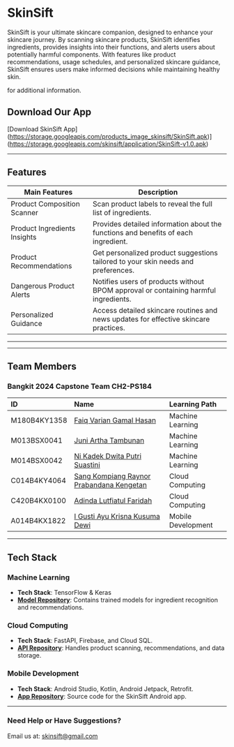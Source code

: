 # SkinSift
<!--  ![App Preview](https://storage.googleapis.com/products_image_skinsift/App%20Preview.png) -->

SkinSift is your ultimate skincare companion, designed to enhance your skincare journey. By scanning skincare products, SkinSift identifies ingredients, provides insights into their functions, and alerts users about potentially harmful components. With features like product recommendations, usage schedules, and personalized skincare guidance, SkinSift ensures users make informed decisions while maintaining healthy skin.

<!--  To explore more about SkinSift, visit our [SkinSift Landing Page] <!--  (https://landing-page-skinsift.example.com) --> for additional information.

## Download Our App
[Download SkinSift App] (https://storage.googleapis.com/products_image_skinsift/SkinSift.apk)](https://storage.googleapis.com/skinsift/application/SkinSift-v1.0.apk)

---

## Features

| Main Features                | Description                                                                                 |
|------------------------------|---------------------------------------------------------------------------------------------|
| Product Composition Scanner  | Scan product labels to reveal the full list of ingredients.                                |
| Product Ingredients Insights | Provides detailed information about the functions and benefits of each ingredient.         |
| Product Recommendations      | Get personalized product suggestions tailored to your skin needs and preferences.          |
| Dangerous Product Alerts     | Notifies users of products without BPOM approval or containing harmful ingredients.        |
| Personalized Guidance        | Access detailed skincare routines and news updates for effective skincare practices.       |

---

---

## Team Members
### Bangkit 2024 Capstone Team CH2-PS184

| ID              | Name                           | Learning Path       |
|:----------------|:-------------------------------|:--------------------|
| M180B4KY1358     | [Faiq Varian Gamal Hasan](https://github.com/chillzuqq ) | Machine Learning    |
| M013BSX0041     | [Juni Artha Tambunan](https://github.com/arthatambunan )                 | Machine Learning    |
| M014BSX0042     | [Ni Kadek Dwita Putri Suastini](https://github.com/Dwitabputri )                 | Machine Learning    |
| C014B4KY4064    | [Sang Kompiang Raynor Prabandana Kengetan](https://github.com/SangKengetan)                  | Cloud Computing     |
| C420B4KX0100    | [Adinda Lutfiatul Faridah](https://github.com/slipyheroin )                 | Cloud Computing     |
| A014B4KX1822    | [I Gusti Ayu Krisna Kusuma Dewi](https://github.com/ayukrisn )                 | Mobile Development  |

---

## Tech Stack

### Machine Learning
- **Tech Stack**: TensorFlow & Keras
- **[Model Repository](https://github.com/SkinSift/skinsift-ml-model)**: Contains trained models for ingredient recognition and recommendations.

### Cloud Computing
- **Tech Stack**: FastAPI, Firebase, and Cloud SQL.
- **[API Repository](https://github.com/SkinSift/skinsift-api)**: Handles product scanning, recommendations, and data storage.

### Mobile Development
- **Tech Stack**: Android Studio, Kotlin, Android Jetpack, Retrofit.
- **[App Repository](https://github.com/SkinSift/skinsift-android)**: Source code for the SkinSift Android app.

---

### Need Help or Have Suggestions?
Email us at: [skinsift@gmail.com](mailto:skinsift@gmail.com)
